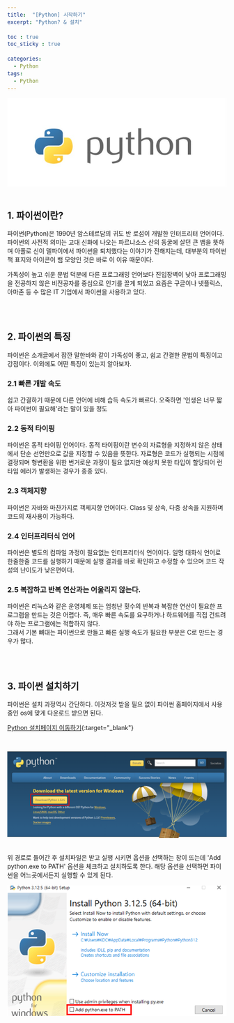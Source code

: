 ```yaml
---
title:  "[Python] 시작하기"
excerpt: "Python? & 설치"

toc : true
toc_sticky : true

categories:
  - Python
tags: 
  - Python
---
```



<img src="/assets/images/python.PNG"><br/><br/>


## 1. 파이썬이란?

파이썬(Python)은 1990년 암스테르담의 귀도 반 로섬이 개발한 인터프리터 언어이다. <br/>
파이썬의 사전적 의미는 고대 신화에 나오는 파르냐소스 산의 동굴에 살던 큰 뱀을 뜻하며 아폴로 신이 델파이에서
파이썬을 퇴치했다는 이야기가 전해지는데, 대부분의 파이썬 책 표지와 아이콘이 뱀 모양인 것은 바로 이 이유 때문이다.


가독성이 높고 쉬운 문법 덕분에 다른 프로그래밍 언어보다 진입장벽이 낮아 프로그래밍을 전공하지 않은
비전공자를 중심으로 인기를 끌게 되었고 요즘은 구글이나 넷플릭스, 아마존 등 수 많은 IT 기업에서 파이썬을 사용하고 있다.

<br/><br/>


## 2. 파이썬의 특징

파이썬은 소개글에서 잠깐 말한바와 같이 가독성이 좋고, 쉽고 간결한 문법이 특징이고 강점이다.
이외에도 어떤 특징이 있는지 알아보자.


### 2.1 빠른 개발 속도

쉽고 간결하기 때문에 다른 언어에 비해 습득 속도가 빠르다. 오죽하면 '인생은 너무 짧아 파이썬이 필요해'라는 말이 있을 정도


### 2.2 동적 타이핑

파이썬은 동적 타이핑 언어이다. 
동적 타이핑이란 변수의 자료형을 지정하지 않은 상태에서 단순 선언만으로 값을 지정할 수 있음을 뜻한다.
자료형은 코드가 실행되는 시점에 결정되며 형변환을 위한 번거로운 과정이 필요 없지만
예상치 못한 타입이 할당되어 런타임 에러가 발생하는 경우가 종종 있다.


### 2.3 객체지향

파이썬은 자바와 마찬가지로 객제지향 언어이다. Class 및 상속, 다중 상속을 지원하며 코드의 재사용이 가능하다.


### 2.4 인터프리터식 언어

파이썬은 별도의 컴파일 과정이 필요없는 인터프리터식 언어이다. 일명 대화식 언어로 한줄한줄 코드를 실행하기 때문에 
실행 결과를 바로 확인하고 수정할 수 있으며 코드 작성의 난이도가 낮은편이다.


### 2.5 복잡하고 반복 연산과는 어울리지 않는다.

파이썬은 리눅스와 같은 운영체제 또는 엄청난 횟수의 반복과 복잡한 연산이 필요한 프로그램을 만드는 것은 어렵다.
즉, 매우 빠른 속도를 요구하거나 하드웨어를 직접 건드려야 하는 프로그램에는 적합하지 않다. <br/>
그래서 기본 뼈대는 파이썬으로 만들고 빠른 실행 속도가 필요한 부분은 C로 만드는 경우가 많다.

<br/><br/>


## 3. 파이썬 설치하기

파이썬은 설치 과정역시 간단하다. 이것저것 받을 필요 없이 파이썬 홈페이지에서 사용중인 os에 맞게 
다운로드 받으면 된다.

 [Python 설치페이지 이동하기](https://www.python.org/downloads/){:target="_blank"}

 <br/>

 <img src="/assets/images/python_download.PNG"><br/><br/>

 위 경로로 들어간 후 설치파일은 받고 실행 시키면 옵션을 선택하는 창이 뜨는데 'Add python.exe to PATH' 옵션을 
 체크하고 설치하도록 한다. 해당 옵션을 선택하면 파이썬을 어느곳에서든지 실행할 수 있게 된다.

 <img src="/assets/images/python_download2.PNG"><br/><br/>






